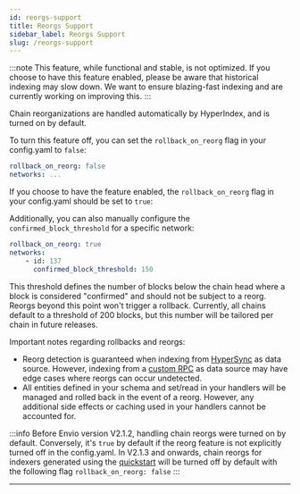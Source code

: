 ```yaml
---
id: reorgs-support
title: Reorgs Support
sidebar_label: Reorgs Support
slug: /reorgs-support
---
```


:::note
This feature, while functional and stable, is not optimized. If you choose to have this feature enabled, please be aware that historical indexing may slow down. We want to ensure blazing-fast indexing and are currently working on improving this. 
:::

Chain reorganizations are handled automatically by HyperIndex, and is turned on by default. 


To turn this feature off, you can set the ```rollback_on_reorg``` flag in your config.yaml to ```false```:
```yaml
rollback_on_reorg: false
networks: ...
```

If you choose to have the feature enabled, the ```rollback_on_reorg``` flag in your config.yaml should be set to ```true```:

Additionally, you can also manually configure the `confirmed_block_threshold` for a specific network:
```yaml
rollback_on_reorg: true
networks:
    - id: 137
      confirmed_block_threshold: 150
```

This threshold defines the number of blocks below the chain head where a block is considered "confirmed" and should not be subject to a reorg. Reorgs beyond this point won't trigger a rollback. Currently, all chains default to a threshold of 200 blocks, but this number will be tailored per chain in future releases.

Important notes regarding rollbacks and reorgs:
- Reorg detection is guaranteed when indexing from [HyperSync](/docs/HyperIndex/Advanced/hypersync.md) as data source. However, indexing from a [custom RPC](/docs/HyperIndex/Advanced/rpc-sync.md) as data source may have edge cases where reorgs can occur undetected.
- All entities defined in your schema and set/read in your handlers will be managed and rolled back in the event of a reorg. However, any additional side effects or caching used in your handlers cannot be accounted for.


:::info
Before Envio version V2.1.2, handling chain reorgs were turned on by default. Conversely, it's ```true``` by default if the reorg feature is not explicitly turned off in the config.yaml. In V2.1.3 and onwards, chain reorgs for indexers generated using the [quickstart](/docs/HyperIndex/contract-import.md) will be turned off by default with the following flag `rollback_on_reorg: false`
:::

---